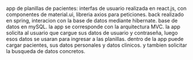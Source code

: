 app de planillas de pacientes:
interfas de usuario realizada en react.js, con componentes de material.ui, libreria axios para peticiones.
back realizado en spring, interacion con la base de datos mediante hibernate.
base de datos en mySQL.
la app se corresponde con la arquitectura MVC.
la app solicita al usuario que cargue sus datos de usuario y contraseña, luego esos datos se usaran para ingresar a las planillas. 
dentro de la app puede cargar pacientes, sus datos personales y datos clinicos. y tambien solicitar la busqueda de datos concretos.
